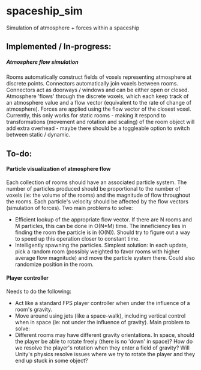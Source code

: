 # spaceship_sim
Simulation of atmosphere + forces within a spaceship

## Implemented / In-progress:

##### Atmosphere flow simulation
Rooms automatically construct fields of voxels representing atmosphere at discrete points.  Connectors automatically join voxels between rooms.  Connectors act as doorways / windows and can be either open or closed.  Atmosphere 'flows' through the discrete voxels, which each keep track of an atmosphere value and a flow vector (equivalent to the rate of change of atmosphere).  Forces are applied using the flow vector of the closest voxel.  Currently, this only works for static rooms - making it respond to transformations (movement and rotation and scaling) of the room object will add extra overhead - maybe there should be a toggleable option to switch between static / dynamic.

## To-do:

#### Particle visualization of atmosphere flow
Each collection of rooms should have an associated particle system.  The number of particles produced should be proportional to the number of voxels (ie: the volume of the rooms) and the magnitude of flow throughout the rooms.  Each particle's velocity should be affected by the flow vectors (simulation of forces).  Two main problems to solve:
- Efficient lookup of the appropriate flow vector.  If there are N rooms and M particles, this can be done in O(N*M) time.  The inneficiency lies in finding the room the particle is in (O(N)).  Should try to figure out a way to speed up this operation closer to constant time.
- Intelligently spawning the particles.  Simplest solution:  In each update, pick a random room (possibly weighted to favor rooms with higher average flow magnitude) and move the particle system there.  Could also randomize position in the room.

#### Player controller
Needs to do the following:
- Act like a standard FPS player controller when under the influence of a room's gravity.
- Move around using jets (like a space-walk), including vertical control when in space (ie: not under the influence of gravity).
Main problem to solve:
- Different rooms may have different gravity orientations.  In space, should the player be able to rotate freely (there is no 'down' in space)?  How do we resolve the player's rotation when they enter a field of gravity?  Will Unity's physics resolve issues where we try to rotate the player and they end up stuck in some object?
